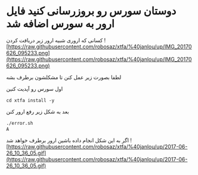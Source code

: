 # دوستان سورس رو بروزرسانی کنید فایل ارور به سورس اضافه شد

کسانی که اروری شبیه ارور زیر دریافت کردن
![https://raw.githubusercontent.com/robosaz/xtfa/%40janlou/up/IMG_20170626_095233.png](https://raw.githubusercontent.com/robosaz/xtfa/%40janlou/up/IMG_20170626_095233.png)

لطفا بصورت زیر عمل کنن تا مشکلشون برطرف بشه

اول سورس رو آپدیت کنین
```
cd xtfa install -y

```
بعد به شکل زیر رفع ارور کنن
```
./error.sh
A

```

اگر به این شکل انجام داده باشین ارور برطرف خواهد شد
![https://raw.githubusercontent.com/robosaz/xtfa/%40janlou/up/2017-06-26_10_36_05.gif](https://raw.githubusercontent.com/robosaz/xtfa/%40janlou/up/2017-06-26_10_36_05.gif)


